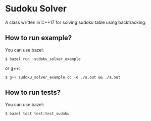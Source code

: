 # Sudoku Solver
A class written in C++17 for solving sudoku table using backtracking.

## How to run example?

You can use bazel:
<div>
<pre><code>$ bazel run :sudoku_solver_example
</code></pre>
</div>

or g++:
<div>
<pre><code>$ g++ sudoku_solver_example.cc -o ./a.out && ./a.out
</code></pre>
</div>


## How to run tests?

You can use bazel:
<div>
<pre><code>$ bazel test test:test_sudoku
</code></pre>
</div>
